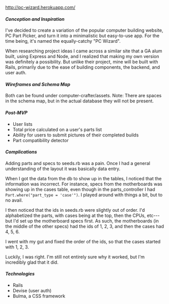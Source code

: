 
http://pc-wizard.herokuapp.com/

#### _Conception and Inspiration_
I've decided to create a variation of the popular computer building website, PC Part Picker, and turn it into a minimalistic but easy-to-use app. For the time being, it's named the equally-catchy "PC Wizard".

When researching project ideas I came across a similar site that a GA alum built, using Express and Node, and I realized that making my own version was definitely a possibility. But unlike their project, mine will be built with Rails, primarily due to the ease of building components, the backend, and user auth.

#### _Wireframes and Schema Map_
Both can be found under computer-crafter/assets.
Note: There are spaces in the schema map, but in the actual database they will not be present.

#### _Post-MVP_
  - User lists
  - Total price calculated on a user's parts list
  - Ability for users to submit pictures of their completed builds
  - Part compatibility detector

#### _Complications_
Adding parts and specs to seeds.rb was a pain. Once I had a general understanding of the layout it was basically data entry.

When I got the data from the db to show up in the tables, I noticed that the information was incorrect. For instance, specs from the motherboards was showing up in the cases table, even though in the parts_controller I had ``Part.where("part_type = 'case'")``. I played around with things a bit, but to no avail.

I then noticed that the ids in seeds.rb were slightly out of order. I'd alphabetized the parts, with cases being at the top, then the CPUs, etc---but I'd set up the motherboard specs first. As such, the motherboards (in the middle of the other specs) had the ids of 1, 2, 3, and then the cases had 4, 5, 6.

I went with my gut and fixed the order of the ids, so that the cases started with 1, 2, 3.

Luckily, I was right. I'm still not entirely sure why it worked, but I'm incredibly glad that it did.

#### _Technologies_
- Rails
- Devise (user auth)
- Bulma, a CSS framework
